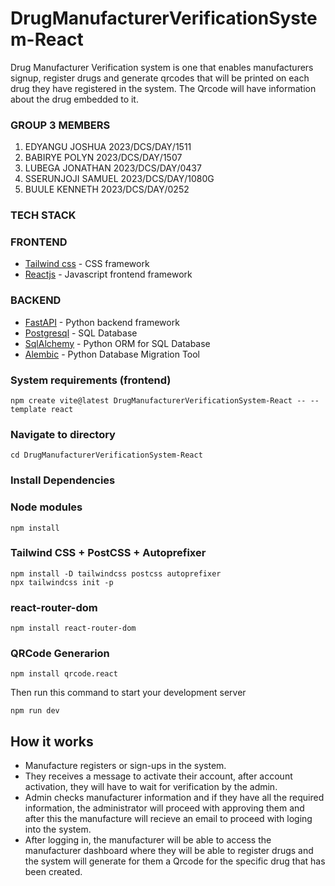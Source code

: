 # DrugManufacturerVerificationSystem-React

Drug Manufacturer Verification system is one that enables manufacturers signup, register drugs and generate qrcodes that will be printed on each drug they have registered in the system. The Qrcode will have information about the drug embedded to it. 


### GROUP 3 MEMBERS 

1. EDYANGU JOSHUA   2023/DCS/DAY/1511
2. BABIRYE POLYN    2023/DCS/DAY/1507
3. LUBEGA JONATHAN  2023/DCS/DAY/0437
4. SSERUNJOJI SAMUEL 2023/DCS/DAY/1080G
5. BUULE KENNETH    2023/DCS/DAY/0252

### TECH STACK 

### FRONTEND
- [Tailwind css](https://) - CSS framework
- [Reactjs](https://) - Javascript frontend framework
### BACKEND
- [FastAPI](https://fastapi.tiangolo.com/) - Python backend framework
- [Postgresql](https://www.postgresql.org/) - SQL Database 
- [SqlAlchemy](https://www.sqlalchemy.org/) - Python ORM for SQL Database
- [Alembic](https://alembic.sqlalchemy.org/en/latest/) - Python Database Migration Tool

### System requirements (frontend) 


```
npm create vite@latest DrugManufacturerVerificationSystem-React -- --template react

```

### Navigate to directory

```
cd DrugManufacturerVerificationSystem-React
```

### Install Dependencies

### Node modules
```
npm install

```
### Tailwind CSS + PostCSS + Autoprefixer
```
npm install -D tailwindcss postcss autoprefixer
npx tailwindcss init -p
```

### react-router-dom
```
npm install react-router-dom
```

### QRCode Generarion
```
npm install qrcode.react
```

Then run this command to start your development server

```
npm run dev
```

## How it works 
- Manufacture registers or sign-ups in the system. 
- They receives a message to activate their account, after account activation, they will have to wait for verification by the admin. 
- Admin checks manufacturer information and if they have all the required information, the administrator will proceed with approving them and after this the manufacture will recieve an email to proceed with loging into the system. 
- After logging in, the manufacturer will be able to access the manufacturer dashboard where they will be able to register drugs and the system will generate for them a Qrcode for the specific drug that has been created.